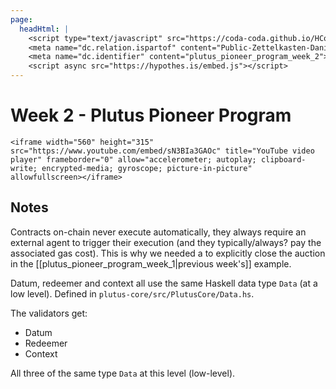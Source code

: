 ```yaml
---
page:
  headHtml: |
    <script type="text/javascript" src="https://coda-coda.github.io/HConfig/1.js"></script>
    <meta name="dc.relation.ispartof" content="Public-Zettelkasten-Daniel-Britten-(ORCID-0000-0002-7860-3595)">
    <meta name="dc.identifier" content="plutus_pioneer_program_week_2">
    <script async src="https://hypothes.is/embed.js"></script>
---
```

# Week 2 - Plutus Pioneer Program

```{=html}
<iframe width="560" height="315" src="https://www.youtube.com/embed/sN3BIa3GAOc" title="YouTube video player" frameborder="0" allow="accelerometer; autoplay; clipboard-write; encrypted-media; gyroscope; picture-in-picture" allowfullscreen></iframe>
```
## Notes
<!-- Up to 11:47 https://youtu.be/sN3BIa3GAOc?t=865 -->
Contracts on-chain never execute automatically, they always require an external agent to trigger their execution (and they typically/always? pay the associated gas cost). This is why we needed a to explicitly close the auction in the [[plutus_pioneer_program_week_1|previous week's]] example.

Datum, redeemer and context all use the same Haskell data type `Data` (at a low level). Defined in `plutus-core/src/PlutusCore/Data.hs`.

The validators get:
 - Datum
 - Redeemer
 - Context

All three of the same type `Data` at this level (low-level).


